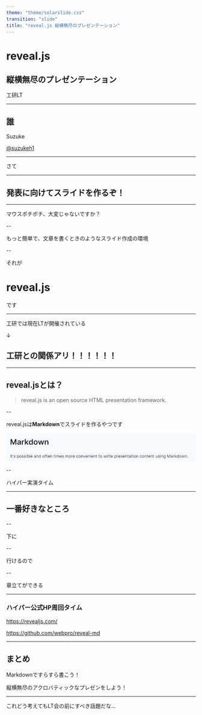 ```yaml
---
theme: "theme/solarslide.css"
transition: "slide"
title: "reveal.js 縦横無尽のプレゼンテーション"
---
```


# reveal.js

## 縦横無尽のプレゼンテーション

工研LT

---

## 誰

Suzuke

[@suzukeh1](https://twitter.com/suzukeh1)

---

さて

---

## 発表に向けてスライドを作るぞ！

---


マウスポチポチ、大変じゃないですか？

--

もっと簡単で、文章を書くときのようなスライド作成の環境

--

それが

# reveal.js

です

---


工研では現在LTが開催されている

↓

## 工研との関係アリ！！！！！！

---

## reveal.jsとは？

> reveal.js is an open source HTML presentation framework.

--

reveal.jsは**Markdown**でスライドを作るやつです

![](img/02-26-16-43-43.png)

--


ハイパー実演タイム


---

## 一番好きなところ

--

下に

--

行けるので

--

章立てができる


---

### ハイパー公式HP周回タイム

https://revealjs.com/

https://github.com/webpro/reveal-md

---

## まとめ

Markdownですらすら書こう！

縦横無尽のアクロバティックなプレゼンをしよう！

---

これどう考えてもLT会の前にすべき話題だな…

